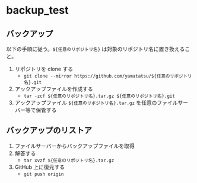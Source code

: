 # backup_test

## バックアップ

以下の手順に従う。`${任意のリポジトリ名}` は対象のリポジトリ名に置き換えること。

1. リポジトリを clone する
   - `git clone --mirror https://github.com/yamatatsu/${任意のリポジトリ名}.git`
1. アックアップファイルを作成する
   - `tar -zcf ${任意のリポジトリ名}.tar.gz ${任意のリポジトリ名}.git`
1. アックアップファイル `${任意のリポジトリ名}.tar.gz` を任意のファイルサーバー等で保管する

## バックアップのリストア

1. ファイルサーバーからバックアップファイルを取得
1. 解答する
   - `tar xvzf ${任意のリポジトリ名}.tar.gz`
1. GitHub 上に復元する
   - `git push origin`

